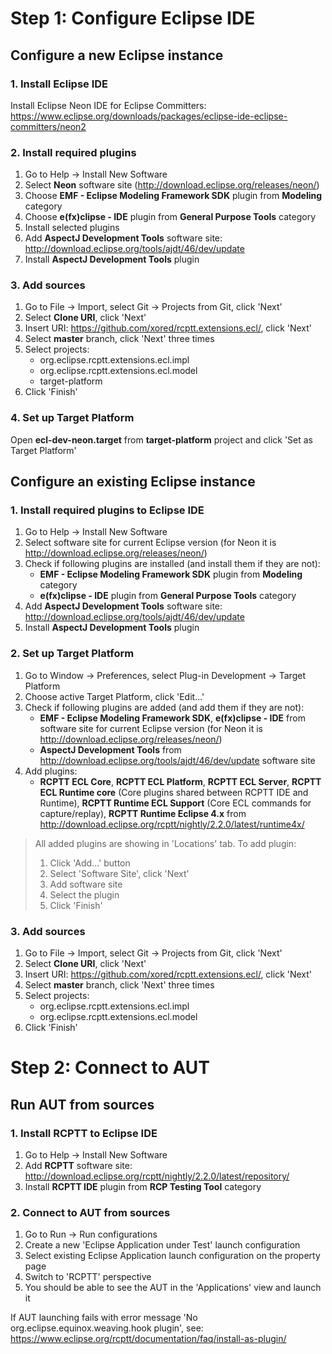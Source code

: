 # Step 1: Configure Eclipse IDE

## Configure a new Eclipse instance

### 1. Install Eclipse IDE

Install Eclipse Neon IDE for Eclipse Committers: https://www.eclipse.org/downloads/packages/eclipse-ide-eclipse-committers/neon2

### 2. Install required plugins

1. Go to Help \-> Install New Software
2. Select **Neon** software site (http://download.eclipse.org/releases/neon/)
3. Choose **EMF - Eclipse Modeling Framework SDK** plugin from **Modeling** category
4. Choose **e(fx)clipse - IDE** plugin from **General Purpose Tools** category
6. Install selected plugins
7. Add **AspectJ Development Tools** software site: http://download.eclipse.org/tools/ajdt/46/dev/update
8. Install **AspectJ Development Tools** plugin

### 3. Add sources

1. Go to File \-> Import, select Git \-> Projects from Git, click 'Next'
2. Select **Clone URI**, click 'Next'
3. Insert URI: https://github.com/xored/rcptt.extensions.ecl/, click 'Next'
4. Select **master** branch, click 'Next' three times
5. Select projects:
    * org.eclipse.rcptt.extensions.ecl.impl
    * org.eclipse.rcptt.extensions.ecl.model
    * target-platform
6. Click 'Finish'

### 4. Set up Target Platform

Open **ecl-dev-neon.target** from **target-platform** project and click 'Set as Target Platform'


## Configure an existing Eclipse instance

### 1. Install required plugins to Eclipse IDE

1. Go to Help \-> Install New Software
2. Select software site for current Eclipse version (for Neon it is http://download.eclipse.org/releases/neon/)
3. Check if following plugins are installed (and install them if they are not):
    * **EMF - Eclipse Modeling Framework SDK** plugin from **Modeling** category
    * **e(fx)clipse - IDE** plugin from **General Purpose Tools** category
4. Add **AspectJ Development Tools** software site: http://download.eclipse.org/tools/ajdt/46/dev/update
5. Install **AspectJ Development Tools** plugin

### 2. Set up Target Platform

1. Go to Window \-> Preferences, select Plug-in Development \-> Target Platform
2. Choose active Target Platform, click 'Edit...'
3. Check if following plugins are added (and add them if they are not):
    * **EMF - Eclipse Modeling Framework SDK**, **e(fx)clipse - IDE** from software site for current Eclipse version (for Neon it is http://download.eclipse.org/releases/neon/)
    * **AspectJ Development Tools** from http://download.eclipse.org/tools/ajdt/46/dev/update software site
4. Add plugins:
    * **RCPTT ECL Core**, **RCPTT ECL Platform**, **RCPTT ECL Server**, **RCPTT ECL Runtime core** (Core plugins shared between RCPTT IDE and Runtime), **RCPTT Runtime ECL Support** (Core ECL commands for capture/replay), **RCPTT Runtime Eclipse 4.x** from http://download.eclipse.org/rcptt/nightly/2.2.0/latest/runtime4x/

> All added plugins are showing in 'Locations' tab.
> To add plugin:
>
> 1. Click 'Add...' button
> 2. Select 'Software Site', click 'Next'
> 3. Add software site
> 4. Select the plugin
> 5. Click 'Finish'

### 3. Add sources

1. Go to File \-> Import, select Git \-> Projects from Git, click 'Next'
2. Select **Clone URI**, click 'Next'
3. Insert URI: https://github.com/xored/rcptt.extensions.ecl/, click 'Next'
4. Select **master** branch, click 'Next' three times
5. Select projects:
    * org.eclipse.rcptt.extensions.ecl.impl
    * org.eclipse.rcptt.extensions.ecl.model
6. Click 'Finish'


# Step 2: Connect to AUT

## Run AUT from sources

### 1. Install RCPTT to Eclipse IDE

1. Go to Help \-> Install New Software
2. Add **RCPTT** software site: http://download.eclipse.org/rcptt/nightly/2.2.0/latest/repository/
3. Install **RCPTT IDE** plugin from **RCP Testing Tool** category

### 2. Connect to AUT from sources

1. Go to Run \-> Run configurations
2. Create a new 'Eclipse Application under Test' launch configuration
3. Select existing Eclipse Application launch configuration on the property page
4. Switch to 'RCPTT' perspective
5. You should be able to see the AUT in the 'Applications' view and launch it

If AUT launching fails with error message 'No org.eclipse.equinox.weaving.hook plugin', see: https://www.eclipse.org/rcptt/documentation/faq/install-as-plugin/
